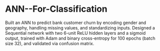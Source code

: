 # ANN--For-Classification
Built an ANN to predict bank customer churn by encoding gender and geography, handling missing values, and standardizing inputs. Designed a Sequential network with two 6-unit ReLU hidden layers and a sigmoid output, trained with Adam and binary cross-entropy for 100 epochs (batch size 32), and validated via confusion matrix.
